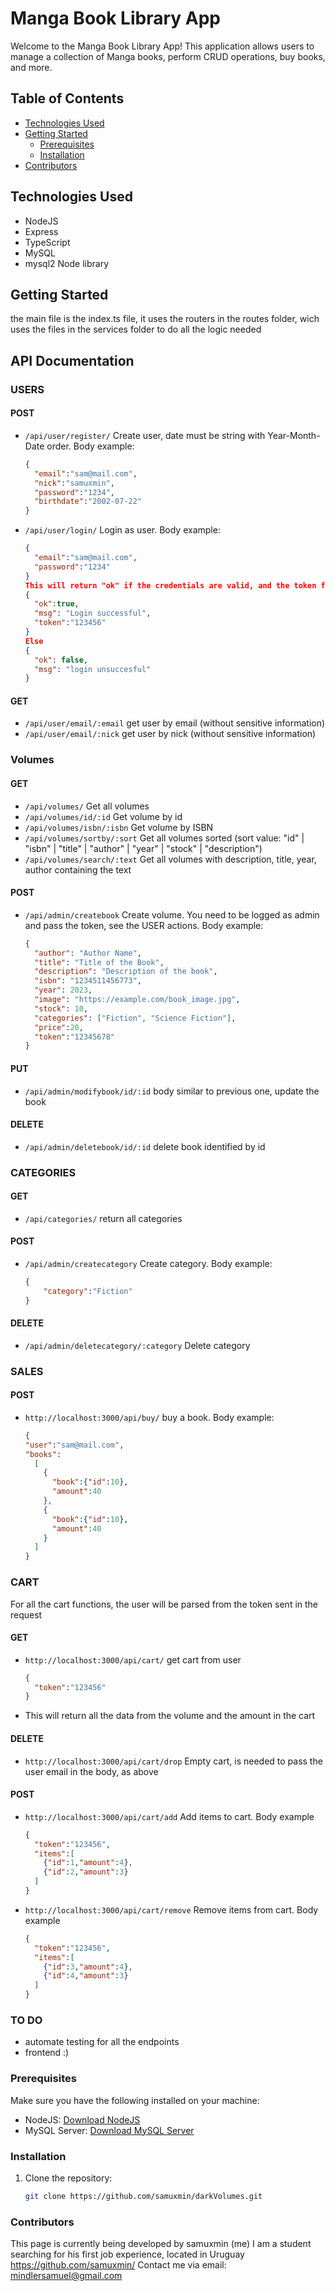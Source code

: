 # Manga Book Library App

Welcome to the Manga Book Library App! This application allows users to manage a collection of Manga books, perform CRUD operations, buy books, and more.

## Table of Contents

- [Technologies Used](#technologies-used)
- [Getting Started](#getting-started)
  - [Prerequisites](#prerequisites)
  - [Installation](#installation)
- [Contributors](#contributors)


## Technologies Used

- NodeJS
- Express
- TypeScript
- MySQL
- mysql2 Node library

## Getting Started
the main file is the index.ts file, it uses the routers in the routes folder, wich uses the files in the services folder to do all the logic needed

## API Documentation
### USERS
#### POST
- `/api/user/register/` Create user, date must be string with Year-Month-Date order. Body example: 
  ```json
  {
    "email":"sam@mail.com",
    "nick":"samuxmin",
    "password":"1234",
    "birthdate":"2002-07-22"
  }

- `/api/user/login/` Login as user. Body example:
  ```json
  {
    "email":"sam@mail.com",
    "password":"1234"
  }
  This will return "ok" if the credentials are valid, and the token for operations that require authorization
  { 
    "ok":true,
    "msg": "Login successful",
    "token":"123456"
  }
  Else
  {
    "ok": false,
    "msg": "login unsuccesful"
  }
#### GET
- `/api/user/email/:email` get user by email (without sensitive information)
- `/api/user/email/:nick` get user by nick (without sensitive information)


### Volumes

#### GET

- `/api/volumes/` Get all volumes
- `/api/volumes/id/:id` Get volume by id
- `/api/volumes/isbn/:isbn` Get volume by ISBN
- `/api/volumes/sortby/:sort` Get all volumes sorted (sort value: "id" | "isbn" | "title" | "author" | "year" | "stock" | "description")
- `/api/volumes/search/:text` Get all volumes with description, title, year, author containing the text

#### POST

- `/api/admin/createbook` Create volume. You need to be logged as admin and pass the token, see the USER actions. Body example:
  ```json
  {
    "author": "Author Name",
    "title": "Title of the Book",
    "description": "Description of the book",
    "isbn": "1234511456773",
    "year": 2023,
    "image": "https://example.com/book_image.jpg",
    "stock": 10,
    "categories": ["Fiction", "Science Fiction"],
    "price":20,
    "token":"12345678"
  }
#### PUT
- `/api/admin/modifybook/id/:id` body similar to previous one, update the book

#### DELETE
- `/api/admin/deletebook/id/:id` delete book identified by id


### CATEGORIES
#### GET
- `/api/categories/` return all categories
#### POST
- `/api/admin/createcategory` Create category. Body example:
  ```json
  {
	  "category":"Fiction"
  }
#### DELETE
- `/api/admin/deletecategory/:category` Delete category

### SALES
#### POST
- `http://localhost:3000/api/buy/` buy a book. Body example:
  ```json
  {
  "user":"sam@mail.com",
  "books":
    [
      {
        "book":{"id":10},
        "amount":40
      },
      {
        "book":{"id":10},
        "amount":40
      }
    ]
  }


### CART
For all the cart functions, the user will be parsed from the token sent in the request 
#### GET 
- `http://localhost:3000/api/cart/` get cart from user
  ```json
  {
    "token":"123456"
  }
- This will return all the data from the volume and the amount in the cart

#### DELETE
- `http://localhost:3000/api/cart/drop` Empty cart, is needed to pass the user email in the body, as above
#### POST
- `http://localhost:3000/api/cart/add` Add items to cart. Body example
  ```json
  {
    "token":"123456",
    "items":[
      {"id":1,"amount":4},
      {"id":2,"amount":3}
    ]
  }
- `http://localhost:3000/api/cart/remove` Remove items from cart. Body example
  ```json
  {
    "token":"123456",
    "items":[
      {"id":3,"amount":4},
      {"id":4,"amount":3}
    ]
  }

### TO DO
 - automate testing for all the endpoints
 - frontend :)

 ### Prerequisites

Make sure you have the following installed on your machine:

- NodeJS: [Download NodeJS](https://nodejs.org/)
- MySQL Server: [Download MySQL Server](https://dev.mysql.com/downloads/)

### Installation

1. Clone the repository:

   ```bash
   git clone https://github.com/samuxmin/darkVolumes.git

### Contributors
This page is currently being developed by samuxmin (me)
I am a student searching for his first job experience, located in Uruguay
https://github.com/samuxmin/
Contact me via email: mindlersamuel@gmail.com